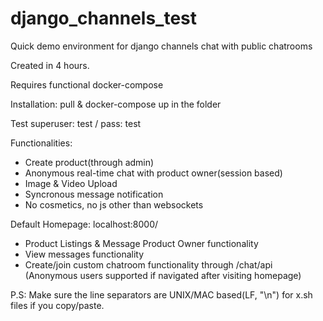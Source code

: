 # django_channels_test
Quick demo environment for django channels chat with public chatrooms

Created in 4 hours.

Requires functional docker-compose

Installation: pull & docker-compose up in the folder

Test superuser: test / pass: test

Functionalities:
- Create product(through admin)
- Anonymous real-time chat with product owner(session based)
- Image & Video Upload
- Syncronous message notification
- No cosmetics, no js other than websockets

Default Homepage: localhost:8000/
- Product Listings & Message Product Owner functionality
- View messages functionality
- Create/join custom chatroom functionality through /chat/api (Anonymous users supported if navigated after visiting homepage)

P.S: Make sure the line separators are UNIX/MAC based(LF, "\n") for x.sh files if you copy/paste.
